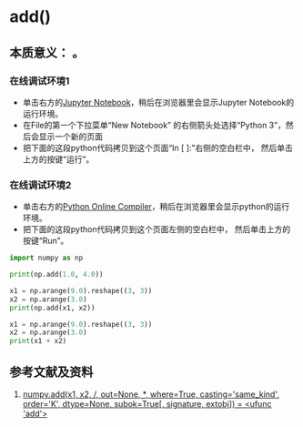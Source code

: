 # add()

## 本质意义： 。

### 在线调试环境1

- 单击右方的[Jupyter Notebook](https://mybinder.org/v2/gh/ipython/ipython-in-depth/master?filepath=binder/Index.ipynb)，稍后在浏览器里会显示Jupyter Notebook的运行环境。
- 在File的第一个下拉菜单“New Notebook” 的右侧箭头处选择“Python 3”，然后会显示一个新的页面
- 把下面的这段python代码拷贝到这个页面“In [ ]:”右侧的空白栏中， 然后单击上方的按键“运行”。

### 在线调试环境2

- 单击右方的[Python Online Compiler](https://trinket.io/python3/a5bd54189b)，稍后在浏览器里会显示python的运行环境。
- 把下面的这段python代码拷贝到这个页面左侧的空白栏中， 然后单击上方的按键“Run”。

```python
import numpy as np

print(np.add(1.0, 4.0))

x1 = np.arange(9.0).reshape((3, 3))
x2 = np.arange(3.0)
print(np.add(x1, x2))

x1 = np.arange(9.0).reshape((3, 3))
x2 = np.arange(3.0)
print(x1 + x2)
```

## 参考文献及资料

1. [numpy.add(x1, x2, /, out=None, *, where=True, casting='same_kind', order='K', dtype=None, subok=True[, signature, extobj]) = <ufunc 'add'>](https://numpy.org/doc/stable/reference/generated/numpy.add.html#numpy.add)


